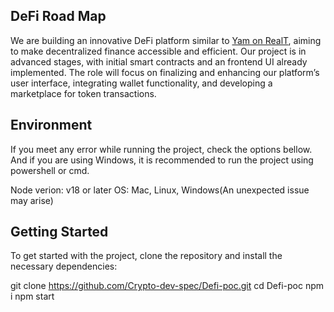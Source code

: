 ## DeFi Road Map

We are building an innovative DeFi platform similar to [Yam on RealT](https://staging-yam.realtoken.network), aiming to make decentralized finance accessible and efficient. 
Our project is in advanced stages, with initial smart contracts and an frontend UI already implemented.
The role will focus on finalizing and enhancing our platform’s user interface, integrating wallet functionality, and developing a marketplace for token transactions. 

## Environment

If you meet any error while running the project, check the options bellow. And if you are using Windows, it is recommended to run the project using powershell or cmd.

Node verion: v18 or later
OS: Mac, Linux, Windows(An unexpected issue may arise)

## Getting Started

To get started with the project, clone the repository and install the necessary dependencies:

git clone https://github.com/Crypto-dev-spec/Defi-poc.git
cd Defi-poc
npm i
npm start

